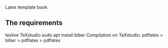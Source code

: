 Latex template book

## The requirements

texlive
TeXstudio
sudo apt install biber
Compilation on TeXstudio: pdflatex > biber > pdflatex > pdflatex
